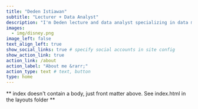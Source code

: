 ```yaml
---
title: "Deden Istiawan"
subtitle: "Lecturer + Data Analyst"
description: "I'm Deden lecture and data analyst specializing in data mining and data processing with 5+ years' experience. Advanced knowledge on R, Python, Tableau, Google Data Studio and Ms. Excel."
images:
  - img/disney.png
image_left: false
text_align_left: true
show_social_links: true # specify social accounts in site config
show_action_link: true
action_link: /about
action_label: "About me &rarr;"
action_type: text # text, button
type: home
---
```


** index doesn't contain a body, just front matter above.
See index.html in the layouts folder **
